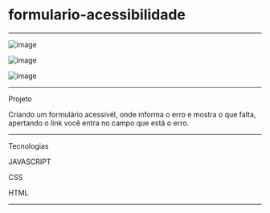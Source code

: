 # formulario-acessibilidade
******************************************************************************************************

![image](https://user-images.githubusercontent.com/72118415/202329264-a33e7316-092a-460c-92c7-163ab1cbe0f6.png)


![image](https://user-images.githubusercontent.com/72118415/202329371-2f292846-fe17-4e7a-9708-4bdeca2db9d5.png)

![image](https://user-images.githubusercontent.com/72118415/202329570-89c43b46-ec8b-4b85-a5fd-dd833de787ce.png)

*********************************************************************************************************
Projeto


Criando um formulário acessivél, onde informa o erro e mostra o que falta, apertando o link
você entra no campo que está o erro.
********************************************************************************************************
Tecnologias

JAVASCRIPT

CSS

HTML

***********************************************************************************************************
